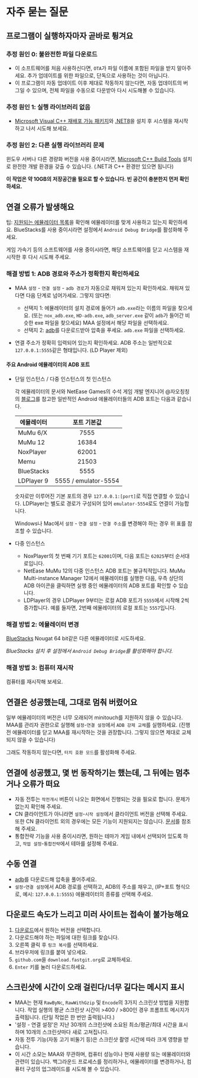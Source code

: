 # 자주 묻는 질문

## 프로그램이 실행하자마자 곧바로 튕겨요

### 추정 원인 0: 불완전한 파일 다운로드

- 이 소프트웨어를 처음 사용하신다면, `OTA`가 파일 이름에 포함된 파일을 받지 말아주세요. 추가 업데이트를 위한 파일으로, 단독으로 사용하는 것이 아닙니다.
- 이 프로그램이 자동 업데이트 이후 제대로 작동하지 않는다면, 자동 업데이트의 버그일 수 있으며, 전체 파일을 수동으로 다운받아 다시 시도해볼 수 있습니다.

### 추정 원인 1: 실행 라이브러리 없음

- [Microsoft Visual C++ 재배포 가능 패키지](https://learn.microsoft.com/ko-kr/cpp/windows/latest-supported-vc-redist?view=msvc-160#visual-studio-2015-2017-2019-and-2022)와 [.NET8](https://dotnet.microsoft.com/download/dotnet/thank-you/runtime-desktop-8.0.1-windows-x64-installer)을 설치 후 시스템을 재시작하고 나서 시도해 보세요.

### 추정 원인 2: 다른 실행 라이브러리 문제

윈도우 서버나 다른 경량화 버전을 사용 중이시라면, [Microsoft C++ Build Tools](https://visualstudio.microsoft.com/visual-cpp-build-tools/) 설치로 완전한 개발 환경을 갖출 수 있습니다. (.NET과 C++ 환경만 있으면 됩니다)

**이 작업은 약 10GB의 저장공간을 필요로 할 수 있습니다. 빈 공간이 충분한지 먼저 확인하세요.**

## 연결 오류가 발생해요

팁: [지원되는 에뮬레이터 목록](./1.3-에뮬레이터_지원.md)을 확인해 에뮬레이터를 맞게 사용하고 있는지 확인하세요. BlueStacks를 사용 중이시라면 설정에서 `Android Debug Bridge`를 활성화해 주세요.

게임 가속기 등의 소프트웨어를 사용 중이시라면, 해당 소프트웨어를 닫고 시스템을 재시작한 후 다시 시도해 주세요.

### 해결 방법 1: ADB 경로와 주소가 정확한지 확인하세요

- MAA `설정` - `연결 설정` - `adb 경로`가 자동으로 채워져 있는지 확인하세요. 채워져 있다면 다음 단계로 넘어가세요. 그렇지 않다면:

  - 선택지 1: 에뮬레이터의 설치 경로에 들어가 `adb.exe`라는 이름의 파일을 찾으세요. (또는 `nox_adb.exe`, `HD-adb.exe`, `adb_server.exe` 같이 `adb`가 들어간 비슷한 exe 파일을 찾으세요) MAA 설정에서 해당 파일을 선택하세요.
  - 선택지 2: [adb](https://dl.google.com/android/repository/platform-tools-latest-windows.zip)를 다운로드받아 압축을 푸세요. `adb.exe` 파일을 선택하세요.
- 연결 주소가 정확히 입력되어 있는지 확인하세요. ADB 주소는 일반적으로 `127.0.0.1:5555`같은 형태입니다. (LD Player 제외)

#### 주요 Android 에뮬레이터의 ADB 포트

- 단일 인스턴스 / 다중 인스턴스의 첫 인스턴스

  각 에뮬레이터의 문서와 NetEase Games의 수석 게임 개발 엔지니어 @자오칭칭의 [블로그](https://www.cnblogs.com/zhaoqingqing/p/15238464.html)를 참고한 일반적인 Android 에뮬레이터들의 ADB 포트는 다음과 같습니다.

    |에뮬레이터|포트 기본값|
    |-|:-:|
    |MuMu 6/X|7555|
    |MuMu 12|16384|
    |NoxPlayer|62001|
    |Memu|21503|
    |BlueStacks|5555|
    |LDPlayer 9|5555 / emulator-5554|

    숫자로만 이루어진 기본 포트의 경우 `127.0.0.1:[port]`로 직접 연결할 수 있습니다. LDPlayer는 별도로 경로가 구성되어 있어 `emulator-5554`로도 연결이 가능합니다.

    Windows나 Mac에서 `설정` - `연결 설정` - `연결 주소`를 변경해야 하는 경우 위 표를 참조할 수 있습니다.

- 다중 인스턴스

  - NoxPlayer의 첫 번째 기기 포트는 `62001`이며, 다음 포트는 `62025`부터 순서대로입니다.
  - NetEase MuMu 12의 다중 인스턴스 ADB 포트는 불규칙적입니다. MuMu Multi-instance Manager 12에서 에뮬레이터를 실행한 다음, 우측 상단의 ADB 아이콘을 클릭하면 실행 중인 에뮬레이터의 ADB 포트를 확인할 수 있습니다.
  - LDPlayer의 경우 LDPlayer 9부터는 로컬 ADB 포트가 `5555`에서 시작해 2씩 증가합니다. 예를 들자면, 2번째 에뮬레이터의 로컬 포트는 `5557`입니다.

### 해결 방법 2: 에뮬레이터 변경

[BlueStacks](https://www.bluestacks.com/download.html) Nougat 64 bit같은 다른 에뮬레이터로 시도하세요.

_BlueStacks 설치 후 설정에서 `Android Debug Bridge`를 활성화해야 합니다._

### 해결 방법 3: 컴퓨터 재시작

컴퓨터를 재시작해 보세요.

## 연결은 성공했는데, 그대로 멈춰 버렸어요

일부 에뮬레이터의 버전은 너무 오래되어 minitouch를 지원하지 않을 수 있습니다. MAA를 관리자 권한으로 실행해 `설정`-`연결 설정`에서 `ADB 강제 교체`를 실행하세요. (진행 전 에뮬레이터를 닫고 MAA를 재시작하는 것을 권장합니다. 그렇지 않으면 제대로 교체되지 않을 수 있습니다)

그래도 작동하지 않는다면, `터치 호환 모드`를 활성화해 주세요.

## 연결에 성공했고, 몇 번 동작하기는 했는데, 그 뒤에는 멈추거나 오류가 떠요

- 자동 전투는 `작전개시` 버튼이 나오는 화면에서 진행되는 것을 필요로 합니다. 문제가 없는지 확인해 주세요.
- CN 클라이언트가 아니라면 `설정`-`시작 설정`에서 클라이언트 버전을 선택해 주세요. 또한 CN 클라이언트 외의 경우에는 모든 기능이 지원되지는 않습니다. [문서](./readme.md#해외-서버-지원)를 참조해 주세요.
- 통합전략 기능을 사용 중이시라면, 원하는 테마가 게임 내에서 선택되어 있도록 하고, `작업 설정`-`통합전략`에서 테마를 설정해 주세요.

## 수동 연결

- [adb](https://dl.google.com/android/repository/platform-tools-latest-windows.zip)를 다운로드해 압축을 풀어주세요.
- `설정`-`연결 설정`에서 ADB 경로를 선택하고, ADB의 주소를 채우고, (IP+포트 형식으로, 예시: `127.0.0.1:5555`) 에뮬레이터의 종류를 선택해 주세요.

## 다운로드 속도가 느리고 미러 사이트는 접속이 불가능해요

1. [다운로드](./readme.md#다운로드)에서 원하는 버전을 선택합니다.
2. 다운로드해야 하는 파일에 대한 링크를 찾습니다.
3. 오른쪽 클릭 후 `링크 복사`를 선택하세요.
4. 브라우저에 링크를 붙여 넣으세요.
5. `github.com`을 `download.fastgit.org`로 교체하세요.
6. `Enter` 키를 눌러 다운로드하세요.

## 스크린샷에 시간이 오래 걸린다/너무 길다는 메시지 표시

- MAA는 현재 `RawByNc`, `RawWithGzip` 및 `Encode`의 3가지 스크린샷 방법을 지원합니다. 작업 실행의 평균 스크린샷 시간이 >400 / >800인 경우 프롬프트 메시지가 출력됩니다. (단일 작업은 한 번만 출력됩니다.)
- '설정 - 연결 설정'은 지난 30개의 스크린샷에 소요된 최소/평균/최대 시간을 표시하며 10개의 스크린샷마다 새로 고쳐집니다.
- 자동 전투 기능(자동 고기 비둘기 등)은 스크린샷 촬영 시간에 따라 크게 영향을 받습니다.
- 이 시간 소모는 MAA와 무관하며, 컴퓨터 성능이나 현재 사용량 또는 에뮬레이터와 관련이 있습니다. 백그라운드 프로세스를 정리하거나, 에뮬레이터를 변경하거나, 컴퓨터 구성의 업그레이드를 시도해 볼 수 있습니다.